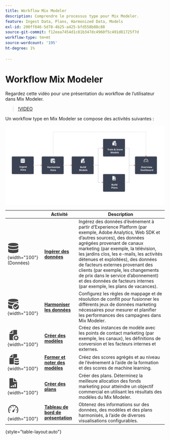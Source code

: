 ```yaml
---
title: Workflow Mix Modeler
description: Comprendre le processus type pour Mix Modeler.
feature: Ingest Data, Plans, Harmonized Data, Models
exl-id: 200ff846-5d78-4b25-a425-bfd558b88c88
source-git-commit: f12eea7454d1c81b347dc4960f5c491d81725f7d
workflow-type: tm+mt
source-wordcount: '195'
ht-degree: 1%

---
```


# Workflow Mix Modeler

Regardez cette vidéo pour une présentation du workflow de l’utilisateur dans Mix Modeler.

>[!VIDEO](https://video.tv.adobe.com/v/3424854/?learn=on)


Un workflow type en Mix Modeler se compose des activités suivantes :

![Texte de remplacement](/help/assets/ApplicationWorkflow.svg)

|  | Activité | Description |
|---|---|---|
| ![Data](/help/assets/icons/Data.svg){width="100"} (Données) | [**Ingérer des données**](../ingest-data/overview.md) | Ingérez des données d’événement à partir d’Experience Platform (par exemple, Adobe Analytics, Web SDK et d’autres sources), des données agrégées provenant de canaux marketing (par exemple, la télévision, les jardins clos, les e-mails, les activités détenues et exploitées), des données de facteurs externes provenant des clients (par exemple, les changements de prix dans le service d’abonnement) et des données de facteurs internes (par exemple, les plans de vacances). |
| ![DataCheck](/help/assets/icons/DataCheck.svg){width="100"} | [**Harmoniser les données**](../harmonize-data/overview.md) | Configurez les règles de mappage et de résolution de conflit pour fusionner les différents jeux de données marketing nécessaires pour mesurer et planifier les performances des campagnes dans Mix Modeler. |
| ![FileConfig](/help/assets/icons/FileGear.svg){width="100"} | [**Créer des modèles**](../models/overview.md) | Créez des instances de modèle avec les points de contact marketing (par exemple, les canaux), les définitions de conversion et les facteurs internes et externes. |
| ![FileData](/help/assets/icons/FileData.svg){width="100"} | [**Former et noter des modèles**](../models/overview.md) | Créez des scores agrégés et au niveau de l’événement à l’aide de la formation et des scores de machine learning. |
| ![FileChart](/help/assets/icons/FileChart.svg){width="100"} | [**Créer des plans**](../plans/overview.md) | Créer des plans. Déterminez la meilleure allocation des fonds marketing pour atteindre un objectif commercial en utilisant les résultats des modèles du Mix Modeler. |
| ![Tableau de bord](/help/assets/icons/Dashboard.svg){width="100"} | [**Tableau de bord de présentation**](../dashboard/overview.md) | Obtenez des informations sur des données, des modèles et des plans harmonisés, à l’aide de diverses visualisations configurables. |

{style="table-layout:auto"}

<!---
The detailed data-oriented flowchart below illustrates how:

* harmonized data is based on:

  * experience event data (originating from Analytics source connector, collected through Experience Platform SDKs and APIs, ingested through source connectors, or using streaming ingestion),
  * aggregate or summary data from walled gardens (like Facebook, YouTube), traffic sources, or offline advertising data, and 
  * definitions of harmonized fields and dataset rules.

* a model is based on:

  * the conversion and marketing touchpoint definitions resulting from the harmonized data and 
  * non-marketing aggregate or summary data containing internal or external factors.

* mult-touch attribution event scores can potentially be fed back into Experience Platform data lake for use in subsequent model configuration, training and scoring.

![Comprehensive workflow](/help/assets/comprehensive-workflow.svg)

-->

